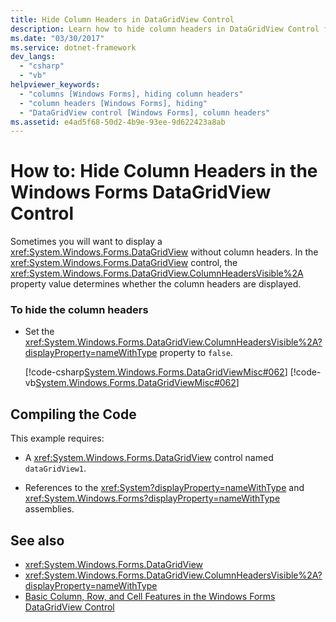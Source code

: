 ```yaml
---
title: Hide Column Headers in DataGridView Control
description: Learn how to hide column headers in DataGridView Control for instances when you don't want headers to appear.
ms.date: "03/30/2017"
ms.service: dotnet-framework
dev_langs:
  - "csharp"
  - "vb"
helpviewer_keywords:
  - "columns [Windows Forms], hiding column headers"
  - "column headers [Windows Forms], hiding"
  - "DataGridView control [Windows Forms], column headers"
ms.assetid: e4ad5f68-50d2-4b9e-93ee-9d622423a8ab
---
```

# How to: Hide Column Headers in the Windows Forms DataGridView Control

Sometimes you will want to display a <xref:System.Windows.Forms.DataGridView> without column headers. In the <xref:System.Windows.Forms.DataGridView> control, the <xref:System.Windows.Forms.DataGridView.ColumnHeadersVisible%2A> property value determines whether the column headers are displayed.

### To hide the column headers

- Set the <xref:System.Windows.Forms.DataGridView.ColumnHeadersVisible%2A?displayProperty=nameWithType> property to `false`.

     [!code-csharp[System.Windows.Forms.DataGridViewMisc#062](~/samples/snippets/csharp/VS_Snippets_Winforms/System.Windows.Forms.DataGridViewMisc/CS/datagridviewmisc.cs#062)]
     [!code-vb[System.Windows.Forms.DataGridViewMisc#062](~/samples/snippets/visualbasic/VS_Snippets_Winforms/System.Windows.Forms.DataGridViewMisc/VB/datagridviewmisc.vb#062)]

## Compiling the Code

This example requires:

- A <xref:System.Windows.Forms.DataGridView> control named `dataGridView1`.

- References to the <xref:System?displayProperty=nameWithType> and <xref:System.Windows.Forms?displayProperty=nameWithType> assemblies.

## See also

- <xref:System.Windows.Forms.DataGridView>
- <xref:System.Windows.Forms.DataGridView.ColumnHeadersVisible%2A?displayProperty=nameWithType>
- [Basic Column, Row, and Cell Features in the Windows Forms DataGridView Control](basic-column-row-and-cell-features-wf-datagridview-control.md)
